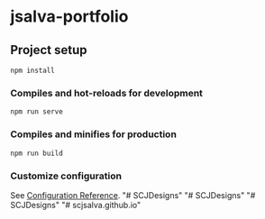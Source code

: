 # jsalva-portfolio

## Project setup
```
npm install
```

### Compiles and hot-reloads for development
```
npm run serve
```

### Compiles and minifies for production
```
npm run build
```

### Customize configuration
See [Configuration Reference](https://cli.vuejs.org/config/).
"# SCJDesigns" 
"# SCJDesigns" 
"# SCJDesigns" 
"# scjsalva.github.io" 
